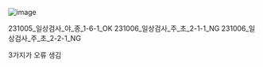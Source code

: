 ![image](https://github.com/Prcnsi/Deep-learning-based_CMM_Anomaly-detection/assets/87318054/82969671-d771-469d-88bd-b0e37f300ae4)

231005_일상검사_야_종_1-6-1_OK
231006_일상검사_주_초_2-1-1_NG
231006_일상검사_주_초_2-2-1_NG

3가지가 오류 생김
